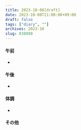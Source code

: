 ```yaml
---
title: 2023-10-08[draft]
date: 2023-10-08T21:00:00+09:00
draft: false
tags: ["diary", ""]
archives: 2023-10
slug: 838090
---
```

#### 午前
- 
#### 午後
- 
#### 体調
- 
#### その他